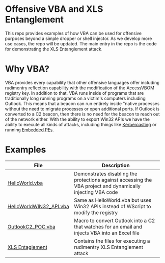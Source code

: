 # Offensive VBA and XLS Entanglement
This repo provides examples of how VBA can be used for offensive purposes beyond a simple dropper or shell injector. As we develop more use cases, the repo will be updated. The main entry in the repo is the code for demonstrating the XLS Entanglement attack. 

# Why VBA?
VBA provides every capability that other offensive languages offer including rudimentry reflection capability with the modification of the AccessVBOM registry key. In addition to that, VBA runs inside of programs that are traditionally long running programs on a victim's computers including Outlook. This means that a beacon can run entirely inside "native processes without the need to migrate processes or open additional ports. If Outlook is converted to a C2 beacon, then there is no need for the beacon to reach out of the network either. With the ability to export Win32 APIs we have the ability to execute all kinds of attacks, including things like [Kerberoasting](https://github.com/Adepts-Of-0xCC/VBA-macro-experiments/blob/main/kerberoast.vba) or running [Embedded PEs](https://github.com/itm4n/VBA-RunPE).

# Examples
| File | Description |
| ---  | --- |
| [HelloWorld.vba](../master/HelloWorld.vba)| Demonstrates disabling the protections against accessing the VBA project and dynamically injecting VBA code|
| [HelloWorldWIN32_API.vba](../master/HelloWorld_WIN32API.vba)| Same as HelloWorld.vba but uses Win32 APIs instead of WScript to modify the registry|
| [OutlookC2_POC.vba](../master/OutlookC2_POC.vba)| Macro to convert Outlook into a C2 that watches for an email and injects VBA into an Excel file|
| [XLS Entaglement](../master/XLS%20Entanglement)| Contains the files for executing a rudimentry XLS Entanglement attack|
